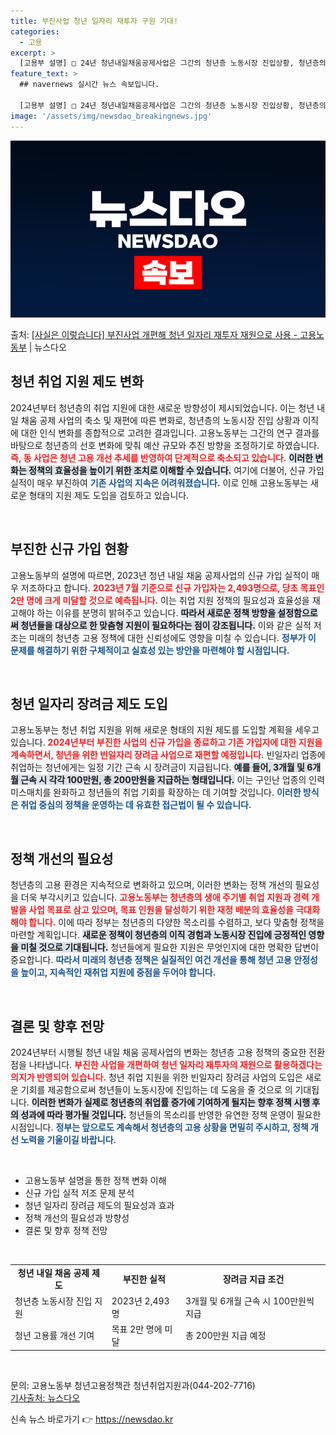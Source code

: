 ```yaml
---
title: 부진사업 청년 일자리 재투자 구원 기대!
categories:
  - 고용
excerpt: >
  [고용부 설명] □ 24년 청년내일채움공제사업은 그간의 청년층 노동시장 진입상황, 청년층의 이직에 대한 인식…
feature_text: >
  ## navernews 실시간 뉴스 속보입니다.

  [고용부 설명] □ 24년 청년내일채움공제사업은 그간의 청년층 노동시장 진입상황, 청년층의 이직에 대한 인식…
image: '/assets/img/newsdao_breakingnews.jpg'
---
```


![뉴스다오 속보](/assets/img/newsdao_breakingnews.jpg)

<p>출처: <a href="https://newsdao.kr/1805" rel="dofollow">[사실은 이렇습니다] 부진사업 개편해 청년 일자리 재투자 재원으로 사용 - 고용노동부</a> | 뉴스다오</p>

<h2 data-ke-size="size26">청년 취업 지원 제도 변화</h2>

<p data-ke-size="size16">2024년부터 청년층의 취업 지원에 대한 새로운 방향성이 제시되었습니다. 이는 청년 내일 채움 공제 사업의 축소 및 재편에 따른 변화로, 청년층의 노동시장 진입 상황과 이직에 대한 인식 변화를 종합적으로 고려한 결과입니다. 고용노동부는 그간의 연구 결과를 바탕으로 청년층의 선호 변화에 맞춰 예산 규모와 추진 방향을 조정하기로 하였습니다. <b><span style="color: #ee2323;">즉, 동 사업은 청년 고용 개선 추세를 반영하여 단계적으로 축소되고 있습니다.</span></b> <b><span style="background-color: #21538527;">이러한 변화는 정책의 효율성을 높이기 위한 조치로 이해할 수 있습니다.</span></b> 여기에 더불어, 신규 가입 실적이 매우 부진하여 <b><span style="color: #1a5490;">기존 사업의 지속은 어려워졌습니다.</span></b> 이로 인해 고용노동부는 새로운 형태의 지원 제도 도입을 검토하고 있습니다.</p>

<p data-ke-size="size16">&nbsp;</p>

<h2 data-ke-size="size26">부진한 신규 가입 현황</h2>

<p data-ke-size="size16">고용노동부의 설명에 따르면, 2023년 청년 내일 채움 공제사업의 신규 가입 실적이 매우 저조하다고 합니다. <b><span style="color: #ee2323;">2023년 7월 기준으로 신규 가입자는 2,493명으로, 당초 목표인 2만 명에 크게 미달할 것으로 예측됩니다.</span></b> 이는 취업 지원 정책의 필요성과 효율성을 재고해야 하는 이유를 분명히 밝혀주고 있습니다. <b><span style="background-color: #21538527;">따라서 새로운 정책 방향을 설정함으로써 청년들을 대상으로 한 맞춤형 지원이 필요하다는 점이 강조됩니다.</span></b> 이와 같은 실적 저조는 미래의 청년층 고용 정책에 대한 신뢰성에도 영향을 미칠 수 있습니다. <b><span style="color: #1a5490;">정부가 이 문제를 해결하기 위한 구체적이고 실효성 있는 방안을 마련해야 할 시점입니다.</span></b></p>

<p data-ke-size="size16">&nbsp;</p>

<h2 data-ke-size="size26">청년 일자리 장려금 제도 도입</h2>

<p data-ke-size="size16">고용노동부는 청년 취업 지원을 위해 새로운 형태의 지원 제도를 도입할 계획을 세우고 있습니다. <b><span style="color: #ee2323;">2024년부터 부진한 사업의 신규 가입을 종료하고 기존 가입자에 대한 지원을 계속하면서, 청년을 위한 빈일자리 장려금 사업으로 재편할 예정입니다.</span></b> 빈일자리 업종에 취업하는 청년에게는 일정 기간 근속 시 장려금이 지급됩니다. <b><span style="background-color: #21538527;">예를 들어, 3개월 및 6개월 근속 시 각각 100만원, 총 200만원을 지급하는 형태입니다.</span></b> 이는 구인난 업종의 인력 미스매치를 완화하고 청년들의 취업 기회를 확장하는 데 기여할 것입니다. <b><span style="color: #1a5490;">이러한 방식은 취업 중심의 정책을 운영하는 데 유효한 접근법이 될 수 있습니다.</span></b></p>

<p data-ke-size="size16">&nbsp;</p>

<h2 data-ke-size="size26">정책 개선의 필요성</h2>

<p data-ke-size="size16">청년층의 고용 환경은 지속적으로 변화하고 있으며, 이러한 변화는 정책 개선의 필요성을 더욱 부각시키고 있습니다. <b><span style="color: #ee2323;">고용노동부는 청년층의 생애 주기별 취업 지원과 경력 개발을 사업 목표로 삼고 있으며, 목표 인원을 달성하기 위한 재정 배분의 효율성을 극대화해야 합니다.</span></b> 이에 따라 정부는 청년층의 다양한 목소리를 수렴하고, 보다 맞춤형 정책을 마련할 계획입니다. <b><span style="background-color: #21538527;">새로운 정책이 청년층의 이직 경험과 노동시장 진입에 긍정적인 영향을 미칠 것으로 기대됩니다.</span></b> 청년들에게 필요한 지원은 무엇인지에 대한 명확한 답변이 중요합니다. <b><span style="color: #1a5490;">따라서 미래의 청년층 정책은 실질적인 여건 개선을 통해 청년 고용 안정성을 높이고, 지속적인 재취업 지원에 중점을 두어야 합니다.</span></b></p>

<p data-ke-size="size16">&nbsp;</p>

<h2 data-ke-size="size26">결론 및 향후 전망</h2>

<p data-ke-size="size16">2024년부터 시행될 청년 내일 채움 공제사업의 변화는 청년층 고용 정책의 중요한 전환점을 나타냅니다. <b><span style="color: #ee2323;">부진한 사업을 개편하여 청년 일자리 재투자의 재원으로 활용하겠다는 의지가 반영되어 있습니다.</span></b> 청년 취업 지원을 위한 빈일자리 장려금 사업의 도입은 새로운 기회를 제공함으로써 청년들이 노동시장에 진입하는 데 도움을 줄 것으로 의 기대됩니다. <b><span style="background-color: #21538527;">이러한 변화가 실제로 청년층의 취업률 증가에 기여하게 될지는 향후 정책 시행 후의 성과에 따라 평가될 것입니다.</span></b> 청년들의 목소리를 반영한 유연한 정책 운영이 필요한 시점입니다. <b><span style="color: #1a5490;">정부는 앞으로도 계속해서 청년층의 고용 상황을 면밀히 주시하고, 정책 개선 노력을 기울이길 바랍니다.</span></b></p>

<p data-ke-size="size16">&nbsp;</p>

<ul>
    <li>고용노동부 설명을 통한 정책 변화 이해</li>
    <li>신규 가입 실적 저조 문제 분석</li>
    <li>청년 일자리 장려금 제도의 필요성과 효과</li>
    <li>정책 개선의 필요성과 방향성</li>
    <li>결론 및 향후 정책 전망</li>
</ul>

<p data-ke-size="size16">&nbsp;</p>

<table>
    <tr>
        <td style="text-align: center; height: 17px;"><b>청년 내일 채움 공제 제도</b></td>
        <td style="text-align: center; height: 17px;"><b>부진한 실적</b></td>
        <td style="text-align: center; height: 17px;"><b>장려금 지급 조건</b></td>
    </tr>
    <tr>
        <td style="height: 17px;">청년층 노동시장 진입 지원</td>
        <td style="height: 17px;">2023년 2,493명</td>
        <td style="height: 17px;">3개월 및 6개월 근속 시 100만원씩 지급</td>
    </tr>
    <tr>
        <td style="height: 17px;">청년 고용률 개선 기여</td>
        <td style="height: 17px;">목표 2만 명에 미달</td>
        <td style="height: 17px;">총 200만원 지급 예정</td>
    </tr>
</table>

<p data-ke-size="size16">&nbsp;</p>

<p data-ke-size="size16">문의: 고용노동부 청년고용정책관 청년취업지원과(044-202-7716)<br /><a href="https://newsdao.kr/1805" target="_blank">기사출처: 뉴스다오</a></p> 

신속 뉴스 바로가기 👉 <a href="https://newsdao.kr" rel="dofollow">https://newsdao.kr</a>


